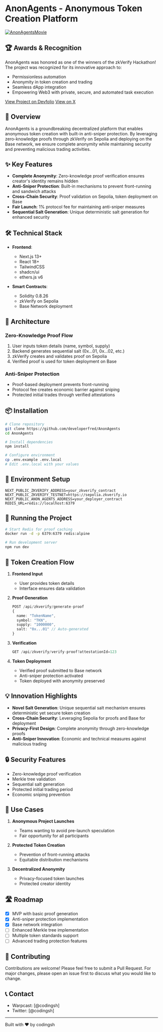 # AnonAgents - Anonymous Token Creation Platform

[![AnonAgentsMovie](https://img.youtube.com/vi/BpwxZHt0-3w/0.jpg)](https://www.youtube.com/watch?v=BpwxZHt0-3w)


## 🏆 Awards & Recognition

AnonAgents was honored as one of the winners of the zkVerify Hackathon! The project was recognized for its innovative approach to:
- Permissionless automation
- Anonymity in token creation and trading
- Seamless dApp integration
- Empowering Web3 with private, secure, and automated task execution

[View Project on Devfolio](https://devfolio.co/projects/anonagents-fe58)
[View on X](https://x.com/ZKVProtocol/status/1872349169790427171)

## 🚀 Overview

AnonAgents is a groundbreaking decentralized platform that enables anonymous token creation with built-in anti-sniper protection. By leveraging zero-knowledge proofs through zkVerify on Sepolia and deploying on the Base network, we ensure complete anonymity while maintaining security and preventing malicious trading activities.

## ✨ Key Features

- **Complete Anonymity**: Zero-knowledge proof verification ensures creator's identity remains hidden
- **Anti-Sniper Protection**: Built-in mechanisms to prevent front-running and sandwich attacks
- **Cross-Chain Security**: Proof validation on Sepolia, token deployment on Base
- **Fair Launch**: 1% protocol fee for maintaining anti-sniper measures
- **Sequential Salt Generation**: Unique deterministic salt generation for enhanced security

## 🛠️ Technical Stack

- **Frontend**: 
  - Next.js 13+
  - React 18+
  - TailwindCSS
  - shadcn/ui
  - ethers.js v6

- **Smart Contracts**:
  - Solidity 0.8.26
  - zkVerify on Sepolia
  - Base Network deployment

## 🔧 Architecture

### Zero-Knowledge Proof Flow
1. User inputs token details (name, symbol, supply)
2. Backend generates sequential salt (0x...01, 0x...02, etc.)
3. zkVerify creates and validates proof on Sepolia
4. Verified proof is used for token deployment on Base

### Anti-Sniper Protection
- Proof-based deployment prevents front-running
- Protocol fee creates economic barrier against sniping
- Protected initial trades through verified attestations

## 📦 Installation

```bash
# Clone repository
git clone https://github.com/developerfred/AnonAgents
cd AnonAgents

# Install dependencies
npm install

# Configure environment
cp .env.example .env.local
# Edit .env.local with your values
```

## 🔑 Environment Setup

```env
NEXT_PUBLIC_ZKVERIFY_ADDRESS=your_zkverify_contract
NEXT_PUBLIC_ZKVERIFY_TESTNET=https://sepolia.zkverify.io
NEXT_PUBLIC_ANON_AGENTS_ADDRESS=your_deployer_contract
REDIS_URL=redis://localhost:6379
```

## 🚀 Running the Project

```bash
# Start Redis for proof caching
docker run -d -p 6379:6379 redis:alpine

# Run development server
npm run dev
```

## 🔄 Token Creation Flow

1. **Frontend Input**
   - User provides token details
   - Interface ensures data validation

2. **Proof Generation**
   ```typescript
   POST /api/zkverify/generate-proof
   {
     name: "TokenName",
     symbol: "TKN",
     supply: "1000000",
     salt: "0x...01" // Auto-generated
   }
   ```

3. **Verification**
   ```typescript
   GET /api/zkverify/verify-proof?attestationId=123
   ```

4. **Token Deployment**
   - Verified proof submitted to Base network
   - Anti-sniper protection activated
   - Token deployed with anonymity preserved

## 💡 Innovation Highlights

- **Novel Salt Generation**: Unique sequential salt mechanism ensures deterministic yet secure token creation
- **Cross-Chain Security**: Leveraging Sepolia for proofs and Base for deployment
- **Privacy-First Design**: Complete anonymity through zero-knowledge proofs
- **Anti-Sniper Innovation**: Economic and technical measures against malicious trading

## 🔒 Security Features

- Zero-knowledge proof verification
- Merkle tree validation
- Sequential salt generation
- Protected initial trading period
- Economic sniping prevention

## 🎯 Use Cases

1. **Anonymous Project Launches**
   - Teams wanting to avoid pre-launch speculation
   - Fair opportunity for all participants

2. **Protected Token Creation**
   - Prevention of front-running attacks
   - Equitable distribution mechanisms

3. **Decentralized Anonymity**
   - Privacy-focused token launches
   - Protected creator identity

## 🛣️ Roadmap

- [x] MVP with basic proof generation
- [x] Anti-sniper protection implementation
- [x] Base network integration
- [ ] Enhanced Merkle tree implementation
- [ ] Multiple token standards support
- [ ] Advanced trading protection features

## 🤝 Contributing

Contributions are welcome! Please feel free to submit a Pull Request. For major changes, please open an issue first to discuss what you would like to change.


## 📞 Contact

- Warpcast: [@codingsh]
- Twitter: [@codingsh]

---

Built with ❤️ by codingsh
